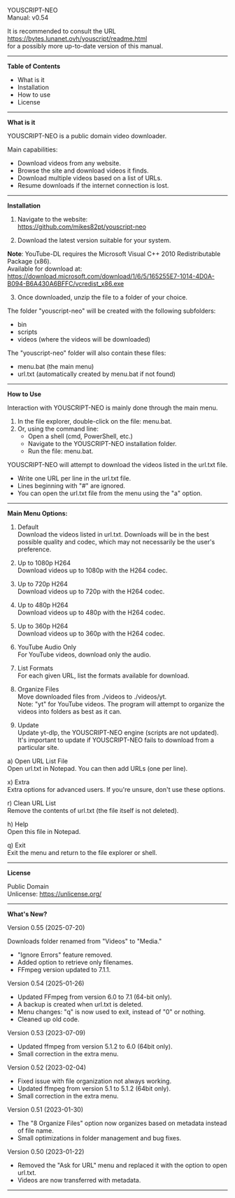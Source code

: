 YOUSCRIPT-NEO  
Manual: v0.54

It is recommended to consult the URL  
https://bytes.lunanet.ovh/youscript/readme.html  
for a possibly more up-to-date version of this manual.

---

**Table of Contents**  
- What is it  
- Installation  
- How to use  
- License  

---

**What is it**  

YOUSCRIPT-NEO is a public domain video downloader.  

Main capabilities:
- Download videos from any website.
- Browse the site and download videos it finds.
- Download multiple videos based on a list of URLs.
- Resume downloads if the internet connection is lost.

---

**Installation**  

1. Navigate to the website:  
https://github.com/mikes82pt/youscript-neo

2. Download the latest version suitable for your system.

**Note**: YouTube-DL requires the Microsoft Visual C++ 2010 Redistributable Package (x86).  
Available for download at:  
https://download.microsoft.com/download/1/6/5/165255E7-1014-4D0A-B094-B6A430A6BFFC/vcredist_x86.exe

3. Once downloaded, unzip the file to a folder of your choice.

The folder "youscript-neo" will be created with the following subfolders:  
- bin  
- scripts  
- videos (where the videos will be downloaded)

The "youscript-neo" folder will also contain these files:  
- menu.bat (the main menu)  
- url.txt (automatically created by menu.bat if not found)

---

**How to Use**  

Interaction with YOUSCRIPT-NEO is mainly done through the main menu.

1. In the file explorer, double-click on the file: menu.bat.
2. Or, using the command line:
   - Open a shell (cmd, PowerShell, etc.)
   - Navigate to the YOUSCRIPT-NEO installation folder.
   - Run the file: menu.bat.

YOUSCRIPT-NEO will attempt to download the videos listed in the url.txt file.

- Write one URL per line in the url.txt file.  
- Lines beginning with "#" are ignored.  
- You can open the url.txt file from the menu using the "a" option.

---

**Main Menu Options:**

1) Default  
Download the videos listed in url.txt. Downloads will be in the best possible quality and codec, which may not necessarily be the user's preference.

2) Up to 1080p H264  
Download videos up to 1080p with the H264 codec.

3) Up to 720p H264  
Download videos up to 720p with the H264 codec.

4) Up to 480p H264  
Download videos up to 480p with the H264 codec.

5) Up to 360p H264  
Download videos up to 360p with the H264 codec.

6) YouTube Audio Only  
For YouTube videos, download only the audio.

7) List Formats  
For each given URL, list the formats available for download.

8) Organize Files  
Move downloaded files from ./videos to ./videos/yt.  
Note: "yt" for YouTube videos. The program will attempt to organize the videos into folders as best as it can.

9) Update  
Update yt-dlp, the YOUSCRIPT-NEO engine (scripts are not updated).  
It's important to update if YOUSCRIPT-NEO fails to download from a particular site.

a) Open URL List File  
Open url.txt in Notepad. You can then add URLs (one per line).

x) Extra  
Extra options for advanced users. If you're unsure, don't use these options.

r) Clean URL List  
Remove the contents of url.txt (the file itself is not deleted).

h) Help  
Open this file in Notepad.

q) Exit  
Exit the menu and return to the file explorer or shell.

---

**License**  

Public Domain  
Unlicense: https://unlicense.org/

---

**What's New?**

Version 0.55 (2025-07-20)

Downloads folder renamed from "Videos" to "Media."
- "Ignore Errors" feature removed.
- Added option to retrieve only filenames.
- FFmpeg version updated to 7.1.1.


Version 0.54 (2025-01-26)
- Updated FFmpeg from version 6.0 to 7.1 (64-bit only).
- A backup is created when url.txt is deleted.
- Menu changes: "q" is now used to exit, instead of "0" or nothing.
- Cleaned up old code.


Version 0.53 (2023-07-09)  
- Updated ffmpeg from version 5.1.2 to 6.0 (64bit only).  
- Small correction in the extra menu.

Version 0.52 (2023-02-04)  
- Fixed issue with file organization not always working.  
- Updated ffmpeg from version 5.1 to 5.1.2 (64bit only).  
- Small correction in the extra menu.

Version 0.51 (2023-01-30)  
- The "8 Organize Files" option now organizes based on metadata instead of file name.  
- Small optimizations in folder management and bug fixes.

Version 0.50 (2023-01-22)  
- Removed the "Ask for URL" menu and replaced it with the option to open url.txt.  
- Videos are now transferred with metadata.

---
